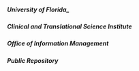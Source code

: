  ##### University of Florida_   
 ##### Clinical and Translational Science Institute 
 ##### Office of Information Management 
 ##### Public Repository 
